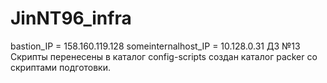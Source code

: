 # JinNT96_infra
bastion_IP = 158.160.119.128
someinternalhost_IP = 10.128.0.31
ДЗ №13
Скрипты перенесены в каталог config-scripts создан каталог packer со скриптами подготовки.
